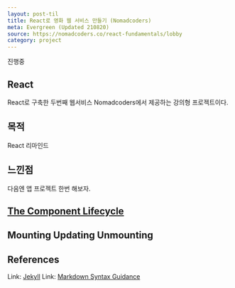 ```yaml
---
layout: post-til
title: React로 영화 웹 서비스 만들기 (Nomadcoders)
meta: Evergreen (Updated 210820)
source: https://nomadcoders.co/react-fundamentals/lobby
category: project
---
```


진행중

## React
React로 구축한 두번째 웹서비스 Nomadcoders에서 제공하는 강의형 프로젝트이다.

## 목적
React 리마인드

## 느낀점
다음엔 앱 프로젝트 한번 해보자. 

## [The Component Lifecycle](https://reactjs.org/docs/react-component.html)
Mounting
Updating
Unmounting
-
## References
Link: [Jekyll](https://jekyllrb.com/docs/)
Link: [Markdown Syntax Guidance](https://guides.github.com/features/mastering-markdown/)

